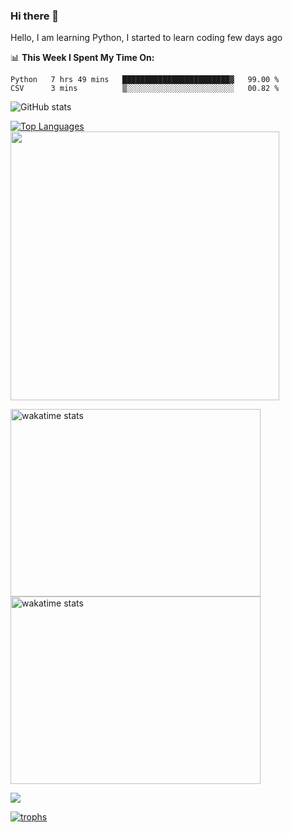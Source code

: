 ### Hi there 👋
Hello, I am learning Python, I started to learn coding few days ago

📊 **This Week I Spent My Time On:**
<!--START_SECTION:waka-->
```text
Python   7 hrs 49 mins   ████████████████████████▓   99.00 % 
CSV      3 mins          ▒░░░░░░░░░░░░░░░░░░░░░░░░   00.82 % 
```
<!--END_SECTION:waka-->

<p>
  <img src="https://github-readme-stats.vercel.app/api?username=abinash1011&count_private=true&theme=nightowl&hide=contribs&show_icons=true"
         alt="GitHub stats"/>
  </p>
  <p>
  <a href="https://github.com/abinash1011/">
    <img src="https://github-readme-stats.vercel.app/api/top-langs/?username=abinash1011&layout=compact&theme=nightowl&show_icons=true&hide=Jupyter+Notebook,HTML,SCSS,CSS"
         alt="Top Languages"/>
    <img align="l" width=430 src="http://github-readme-streak-stats.herokuapp.com?user=abinash1011&theme=material-palenight&hide_border=false&border=DDCFC4&fire=DD210FFF&background=011627" />
  </a>
  </p>


<div>
 <p>
    <a  href="https://abinash1011.github.io/">
    <img src="https://wakatime.com/share/@Ab1011/afe80448-fb18-4a6f-b1ed-dafe381b2041.svg" width="400" height="300"
         alt="wakatime stats"/>
    <img src="https://wakatime.com/share/@Ab1011/ee73d857-9f08-4a93-a081-d60c4f75f9ce.svg" width="400" height="300"
         alt="wakatime stats"/>
  </a>
  
</p>
  </div>
  
 <a href="https://github.com/abinash1011"><img src="https://salty-lake-26404.herokuapp.com/graph?username=abinash1011&theme=redical&custom_title=Monthly%20Contribution%20Graph&area=true&hide_border=true">
  
![trophs](https://github-profile-trophy.vercel.app/?username=abinash1011&theme=onedark)


<!--
**abinash1011/abinash1011** is a ✨ _special_ ✨ repository because its `README.md` (this file) appears on your GitHub profile.

Here are some ideas to get you started:

- 🔭 I’m currently working on ...
- 🌱 I’m currently learning ...
- 👯 I’m looking to collaborate on ...
- 🤔 I’m looking for help with ...
- 💬 Ask me about ...
- 📫 How to reach me: ...
- 😄 Pronouns: ...
- ⚡ Fun fact: ...
-->
